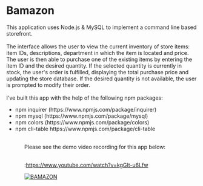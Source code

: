 # Bamazon

This application uses Node.js & MySQL to implement a command line based storefront.<br/>
<br/>
The interface allows the user to view the current inventory of store items: item IDs, descriptions, department in which the item is located and price. The user is then able to purchase one of the existing items by entering the item ID and the desired quantity. If the selected quantity is currently in stock, the user's order is fulfilled, displaying the total purchase price and updating the store database. If the desired quantity is not available, the user is prompted to modify their order. <br/>
<br/>
I've built this app with the help of the following npm packages: <br>
<ul>
<li>npm inquirer (https://www.npmjs.com/package/inquirer)</li> 
<li>npm mysql (https://www.npmjs.com/package/mysql)</li> 
<li>npm colors (https://www.npmjs.com/package/colors)</li>
<li>npm cli-table https://www.npmjs.com/package/cli-table</li>
<ul>
<br/>Please see the demo video recording for this app below:<br/>
<br/>
  
  
:https://www.youtube.com/watch?v=kgGlt-u6Lfw 

[![BAMAZON](https://img.youtube.com/vi/kgGlt-u6Lfw/0.jpg)](https://www.youtube.com/watch?v=kgGlt-u6Lfw)
